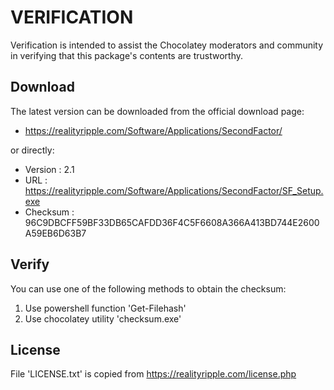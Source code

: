 # VERIFICATION
Verification is intended to assist the Chocolatey moderators and community in verifying that this package's contents are trustworthy.

## Download
The latest version can be downloaded from the official download page:
- https://realityripple.com/Software/Applications/SecondFactor/

or directly:
- Version  : 2.1
- URL      : https://realityripple.com/Software/Applications/SecondFactor/SF_Setup.exe
- Checksum : 96C9DBCFF59BF33DB65CAFDD36F4C5F6608A366A413BD744E2600A59EB6D63B7

## Verify
You can use one of the following methods to obtain the checksum:
1. Use powershell function 'Get-Filehash'
2. Use chocolatey utility 'checksum.exe'


## License
File 'LICENSE.txt' is copied from https://realityripple.com/license.php
